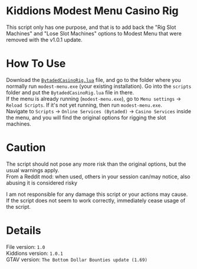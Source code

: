 # Kiddions Modest Menu Casino Rig
This script only has one purpose, and that is to add back the "Rig Slot Machines" and "Lose Slot Machines" options to Modest Menu that were removed with the v1.0.1 update.

# How To Use
Download the [`BytadedCasinoRig.lua`](BytadedCasinoRig.lua) file, and go to the folder where you normally run `modest-menu.exe` (your existing installation). Go into the `scripts` folder and put the `BytadedCasinoRig.lua` file in there.  
If the menu is already running (`modest-menu.exe`), go to `Menu settings` -> `Reload Scripts`. If it's not yet running, then run `modest-menu.exe`.  
Navigate to `Scripts` -> `Online Services (Bytaded)` -> `Casino Services` inside the menu, and you will find the original options for rigging the slot machines.

# Caution
The script should not pose any more risk than the original options, but the usual warnings apply.  
From a Reddit mod: when used, others in your session can/may notice, also abusing it is considered risky

I am not responsible for any damage this script or your actions may cause. If the script does not seem to work correctly, immediately cease usage of the script.

# Details
File version: `1.0`  
Kiddions version: `1.0.1`  
GTAV version: `The Bottom Dollar Bounties update (1.69)`
